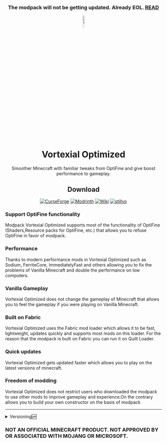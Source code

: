 <div align="center">

### The modpack will not be getting updated. Already EOL. [READ](https://gist.github.com/chizusrevenge/f7bdc4a199f0bb62de3a9ce338b1901b)

<img src="https://i.imgur.com/XNrsIvn.png" alt="VO logo" width="10%" height="10%">

# Vortexial Optimized


Smoother Minecraft with familiar tweaks from OptiFine and give boost performance to gameplay.

## Download

[![CurseForge][img-cf]][url-cf]
[![Modrinth][img-modrinth]][url-modrinth]
[![Wiki][img-wiki]][url-wiki]
[![stillvo][img-stillvo]][url-stillvo]

<div align="left">


### **Support OptiFine functionality**

Modpack Vortexial Optimized supports most of the functionality of OptiFine (Shaders,Resource  packs for OptiFine, etc.) that allows you to refuse OptiFine in favor of modpack.

### **Performance**

Thanks to modern performance mods in Vortexial Optimized such as Sodium, FerriteCore, ImmediatelyFast and others allowing you to fix the problems of Vanilla Minecraft and double the performance on low computers.

### **Vanilla Gameplay**

Vortexial Optimized does not change the gameplay of Minecraft that allows you to feel the gameplay if you were playing on Vanilla Minecraft.

### **Built on Fabric**

Vortexial Optimized uses the Fabric mod loader which allows it to be fast, lightweight, updates quickly and supports most mods on this loader. For the reason that the modpack is built on Fabric you can run it on Quilt Loader.

### Quick updates

Vortexial Optimized gets updated faster which allows you to play on the latest versions of minecraft.

### Freedom of modding

Vortexial Optimized does not restrict users who downloaded the modpack to use other mods to improve gameplay and experience.On the contrary allows you to build your own constructor on the basis of modpack



***

<details>
<summary>Versioning🆙</summary>

The versioning format is **`x.y.z-<pre-release>-<MC version>`**, where

- **`x:`** MAJOR version *(1.20 was 1.y.z, 1.21 was 2.y.z )*
- **`y:`** MINOR version (*Big updates - Mod addition/removal)*
- **`z:`** PATCH version (*Small changes - Micro Config Update,Mod Updates)*
- **`pre-release:`** For untested,breaking changes,not ready for use versions *(Values: alpha,beta)*
- the MC version taken is the minor release the version of VO is for.

**`x.y.z`** is reset to x.0.0 for every new MC release as different MC versions are very likely to have different mod sets available for them.

</details>

### NOT AN OFFICIAL MINECRAFT PRODUCT. NOT APPROVED BY OR ASSOCIATED WITH MOJANG OR MICROSOFT.

<!-- Images -->
[img-cf]: <https://img.shields.io/badge/Curseforge-black?style=for-the-badge&logo=curseforge&logoColor=%23b84304&logoSize=64&label=On&labelColor=black&color=%23b84304>
[img-modrinth]: <https://img.shields.io/badge/Modrint-black?style=for-the-badge&logo=modrinth&logoColor=%2300AF5C&logoSize=64&label=On&labelColor=black&color=%23017520>
[img-wiki]: <https://img.shields.io/badge/wiki-black?style=for-the-badge&logo=gitbook&logoColor=%237f03fc&logoSize=64&label=On&labelColor=black&color=%237f03fc>
[img-stillvo]: <https://img.shields.io/badge/still_vanilla_optimized-vo?style=for-the-badge&color=6700cf>

<!-- URLs -->
[url-cf]: <https://www.curseforge.com/minecraft/modpacks/vortexial-optimized>
[url-modrinth]: <https://modrinth.com/modpack/vortexial-optimized>
[url-wiki]: <https://vortexial-optimized.gitbook.io/vortexial-optimized>
[url-stillvo]: <https://gist.github.com/chizusrevenge/6c1ee85b2d5108e7862669d522e2e241>